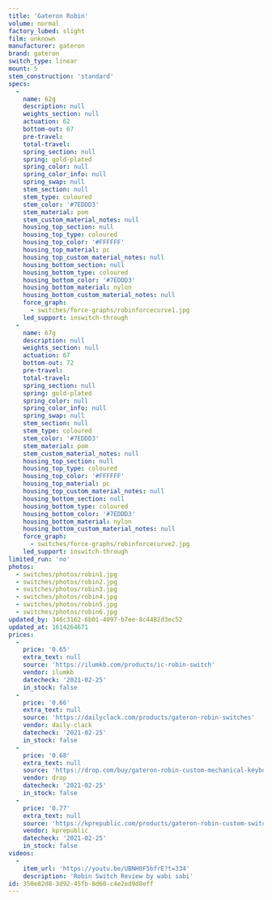 ```yaml
---
title: 'Gateron Robin'
volume: normal
factory_lubed: slight
film: unknown
manufacturer: gateron
brand: gateron
switch_type: linear
mount: 5
stem_construction: 'standard'
specs:
  -
    name: 62g
    description: null
    weights_section: null
    actuation: 62
    bottom-out: 67
    pre-travel:
    total-travel:
    spring_section: null
    spring: gold-plated
    spring_color: null
    spring_color_info: null
    spring_swap: null
    stem_section: null
    stem_type: coloured
    stem_color: '#7EDDD3'
    stem_material: pom
    stem_custom_material_notes: null
    housing_top_section: null
    housing_top_type: coloured
    housing_top_color: '#FFFFFF'
    housing_top_material: pc
    housing_top_custom_material_notes: null
    housing_bottom_section: null
    housing_bottom_type: coloured
    housing_bottom_color: '#7EDDD3'
    housing_bottom_material: nylon
    housing_bottom_custom_material_notes: null
    force_graph:
      - switches/force-graphs/robinforcecurve1.jpg
    led_support: inswitch-through
  -
    name: 67g
    description: null
    weights_section: null
    actuation: 67
    bottom-out: 72
    pre-travel:
    total-travel:
    spring_section: null
    spring: gold-plated
    spring_color: null
    spring_color_info: null
    spring_swap: null
    stem_section: null
    stem_type: coloured
    stem_color: '#7EDDD3'
    stem_material: pom
    stem_custom_material_notes: null
    housing_top_section: null
    housing_top_type: coloured
    housing_top_color: '#FFFFFF'
    housing_top_material: pc
    housing_top_custom_material_notes: null
    housing_bottom_section: null
    housing_bottom_type: coloured
    housing_bottom_color: '#7EDDD3'
    housing_bottom_material: nylon
    housing_bottom_custom_material_notes: null
    force_graph:
      - switches/force-graphs/robinforcecurve2.jpg
    led_support: inswitch-through
limited_run: 'no'
photos:
  - switches/photos/robin1.jpg
  - switches/photos/robin2.jpg
  - switches/photos/robin3.jpg
  - switches/photos/robin4.jpg
  - switches/photos/robin5.jpg
  - switches/photos/robin6.jpg
updated_by: 346c3162-6b01-4097-b7ee-8c4482d3ec52
updated_at: 1614264671
prices:
  -
    price: '0.65'
    extra_text: null
    source: 'https://ilumkb.com/products/ic-robin-switch'
    vendor: ilumkb
    datecheck: '2021-02-25'
    in_stock: false
  -
    price: '0.66'
    extra_text: null
    source: 'https://dailyclack.com/products/gateron-robin-switches'
    vendor: daily-clack
    datecheck: '2021-02-25'
    in_stock: false
  -
    price: '0.68'
    extra_text: null
    source: 'https://drop.com/buy/gateron-robin-custom-mechanical-keyboard-switches#overview'
    vendor: drop
    datecheck: '2021-02-25'
    in_stock: false
  -
    price: '0.77'
    extra_text: null
    source: 'https://kprepublic.com/products/gateron-robin-custom-switch-5pin-rgb-linear-62g-67g-force-mx-clone-switch-50m?variant=35590150127779'
    vendor: kprepublic
    datecheck: '2021-02-25'
    in_stock: false
videos:
  -
    item_url: 'https://youtu.be/UBNH0F5bfrE?t=334'
    description: 'Robin Switch Review by wabi sabi'
id: 350e82d8-3d92-45fb-8d60-c4e2ed9d8eff
---
```

